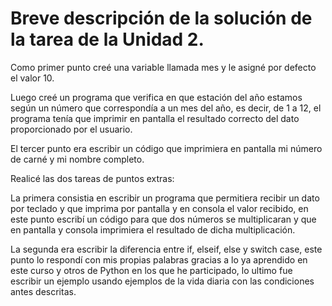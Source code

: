 # Breve descripción de la solución de la tarea de la Unidad 2.

Como primer punto creé una variable llamada mes y le asigné por defecto el valor 10.

Luego creé un programa que verifica en que estación del año estamos según un número que correspondía a un mes del año, es decir, de 1 a 12, el programa tenía que imprimir en pantalla el resultado correcto del dato proporcionado por el usuario.

El tercer punto era escribir un código que imprimiera en pantalla mi número de carné y mi nombre completo.

Realicé las dos tareas de puntos extras: 

La primera consistia en escribir un programa que permitiera recibir un dato por teclado y que imprima por pantalla y en consola el valor recibido, en este punto escribí un código para que dos números se multiplicaran y que en pantalla y consola imprimiera el resultado de dicha multiplicación.

La segunda era escribir la diferencia entre if, elseif, else y switch case, este punto lo respondí con mis propias palabras gracias a lo ya aprendido en este curso y otros de Python en los que he participado, lo ultimo fue escribir un ejemplo usando ejemplos de la vida diaria con las condiciones antes descritas.